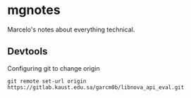 # mgnotes
Marcelo's notes about everything technical.

## Devtools

Configuring git to change origin

```
git remote set-url origin https://gitlab.kaust.edu.sa/garcm0b/libnova_api_eval.git
```
